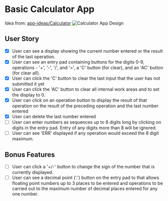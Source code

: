 # Basic Calculator App
Idea from: [app-ideas/Calculator](https://github.com/florinpop17/app-ideas/blob/master/Projects/Calculator-App.md)
![Calculator App Design](https://raw.githubusercontent.com/rico21rpp/portfolio/master/Mobile%20Xamarin/Calculator/Calculator.png)

## User Story
- [x] User can see a display showing the current number entered or the result of the last operation.
- [x] User can see an entry pad containing buttons for the digits 0-9, operations - '+', '-', '/', and '=', a 'C' button (for clear), and an 'AC' button (for clear all).
- [x] User can click the 'C' button to clear the last input that the user has not submitted it yet
- [x] User can click the 'AC' button to clear all internal work areas and to set the display to 0.
- [x] User can click on an operation button to display the result of that operation on the result of the preceding operation and the last number entered
- [x] User can delete the last number entered
- [ ] User can enter numbers as sequences up to 8 digits long by clicking on digits in the entry pad. Entry of any digits more than 8 will be ignored.
- [ ] User can see 'ERR' displayed if any operation would exceed the 8 digit maximum.

## Bonus Features
- [ ] User can click a '+/-' button to change the sign of the number that is currently displayed.
- [ ] User can see a decimal point ('.') button on the entry pad to that allows floating point numbers up to 3 places to be entered and operations to be carried out to the maximum number of decimal places entered for any one number.